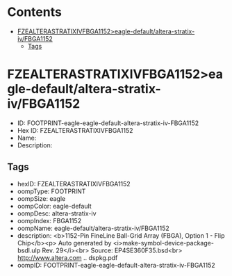 



Contents
========

* [FZEALTERASTRATIXIVFBGA1152>eagle-default/altera-stratix-iv/FBGA1152](#fzealterastratixivfbga1152eagle-defaultaltera-stratix-ivfbga1152)
	* [Tags](#tags)

# FZEALTERASTRATIXIVFBGA1152>eagle-default/altera-stratix-iv/FBGA1152

- ID: FOOTPRINT-eagle-eagle-default-altera-stratix-iv-FBGA1152
- Hex ID: FZEALTERASTRATIXIVFBGA1152
- Name: 
- Description: 

## Tags

- hexID: FZEALTERASTRATIXIVFBGA1152
- oompType: FOOTPRINT
- oompSize: eagle
- oompColor: eagle-default
- oompDesc: altera-stratix-iv
- oompIndex: FBGA1152
- oompName: eagle-default/altera-stratix-iv/FBGA1152
- description: &lt;b&gt;1152-Pin FineLine Ball-Grid Array (FBGA), Option 1 - Flip Chip&lt;/b&gt;&lt;p&gt;
Auto generated by &lt;i&gt;make-symbol-device-package-bsdl.ulp Rev. 29&lt;/i&gt;&lt;br&gt;
Source: EP4SE360F35.bsd&lt;br&gt;
http://www.altera.com .. dspkg.pdf
- oompID: FOOTPRINT-eagle-eagle-default-altera-stratix-iv-FBGA1152
